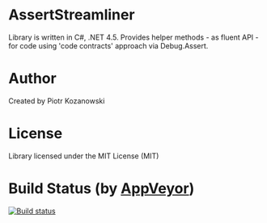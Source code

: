 AssertStreamliner
=================

Library is written in C#, .NET 4.5. Provides helper methods - as fluent API - for code using 'code contracts' approach via Debug.Assert.


Author
======

Created by Piotr Kozanowski


License
=======

Library licensed under the MIT License (MIT)


Build Status (by [AppVeyor](https://ci.appveyor.com/))
===========================
[![Build status](https://ci.appveyor.com/api/projects/status/jj62u1uhhkgcn3om/branch/master)](https://ci.appveyor.com/project/kozan/assertstreamliner/branch/master)
